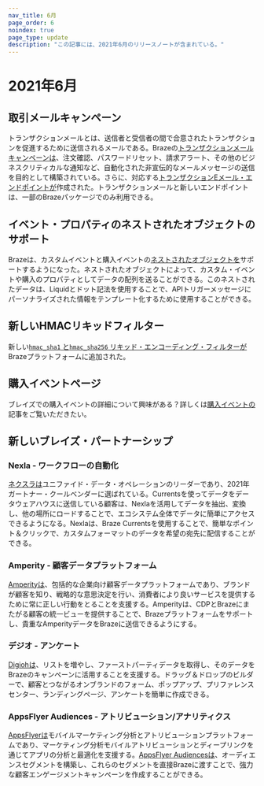 ```yaml
--- 
nav_title: 6月
page_order: 6
noindex: true
page_type: update
description: "この記事には、2021年6月のリリースノートが含まれている。"
---
```


# 2021年6月

## 取引メールキャンペーン

トランザクションメールとは、送信者と受信者の間で合意されたトランザクションを促進するために送信されるメールである。Brazeの[トランザクションメールキャンペーンは]({{site.baseurl}}/api/api_campaigns/transactional_campaigns)、注文確認、パスワードリセット、請求アラート、その他のビジネスクリティカルな通知など、自動化された非宣伝的なメールメッセージの送信を目的として構築されている。さらに、対応する[トランザクションEメール・エンドポイントが]({{site.baseurl}}/api/endpoints/messaging/send_messages/post_send_transactional_message/)作成された。トランザクションメールと新しいエンドポイントは、一部のBrazeパッケージでのみ利用できる。 

## イベント・プロパティのネストされたオブジェクトのサポート

Brazeは、カスタムイベントと購入イベントの[ネストされたオブジェクトを]({{site.baseurl}}/user_guide/data_and_analytics/custom_data/nested_object_support/)サポートするようになった。ネストされたオブジェクトによって、カスタム・イベントや購入のプロパティとしてデータの配列を送ることができる。このネストされたデータは、Liquidとドット記法を使用することで、APIトリガーメッセージにパーソナライズされた情報をテンプレート化するために使用することができる。

## 新しいHMACリキッドフィルター

新しい[`hmac_sha1` と`hmac_sha256` リキッド・エンコーディング・フィルターが]({{site.baseurl}}/user_guide/personalization_and_dynamic_content/liquid/advanced_filters/)Brazeプラットフォームに追加された。

## 購入イベントページ

ブレイズでの購入イベントの詳細について興味がある？詳しくは[購入イベントの]({{site.baseurl}}/user_guide/data_and_analytics/custom_data/purchase_events/)記事をご覧いただきたい。

## 新しいブレイズ・パートナーシップ

### Nexla - ワークフローの自動化

[ネクスラは]({{site.baseurl}}/partners/nexla)ユニファイド・データ・オペレーションのリーダーであり、2021年ガートナー・クールベンダーに選ばれている。Currentsを使ってデータをデータウェアハウスに送信している顧客は、Nexlaを活用してデータを抽出、変換し、他の場所にロードすることで、エコシステム全体でデータに簡単にアクセスできるようになる。Nexlaは、Braze Currentsを使用することで、簡単なポイント＆クリックで、カスタムフォーマットのデータを希望の宛先に配信することができる。 

### Amperity - 顧客データプラットフォーム

[Amperityは]({{site.baseurl}}/partners/amperity/)、包括的な企業向け顧客データプラットフォームであり、ブランドが顧客を知り、戦略的な意思決定を行い、消費者により良いサービスを提供するために常に正しい行動をとることを支援する。Amperityは、CDPとBrazeにまたがる顧客の統一ビューを提供することで、Brazeプラットフォームをサポートし、貴重なAmperityデータをBrazeに送信できるようにする。

### デジオ - アンケート

[Digiohは]({{site.baseurl}}/partners/digioh/)、リストを増やし、ファーストパーティデータを取得し、そのデータをBrazeのキャンペーンに活用することを支援する。ドラッグ＆ドロップのビルダーで、顧客とつながるオンブランドのフォーム、ポップアップ、プリファレンスセンター、ランディングページ、アンケートを簡単に作成できる。

### AppsFlyer Audiences - アトリビューション/アナリティクス

[AppsFlyerは]({{site.baseurl}}/partners/message_orchestration/attribution/appsflyer/)モバイルマーケティング分析とアトリビューションプラットフォームであり、マーケティング分析モバイルアトリビューションとディープリンクを通じてアプリの分析と最適化を支援する。[AppsFlyer Audiencesは]({{site.baseurl}}/partners/appsflyer_audiences/)、オーディエンスセグメントを構築し、これらのセグメントを直接Brazeに渡すことで、強力な顧客エンゲージメントキャンペーンを作成することができる。

